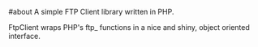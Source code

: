 #about
A simple FTP Client library written in PHP.

FtpClient wraps PHP's ftp_ functions in a nice and shiny, object oriented interface.
